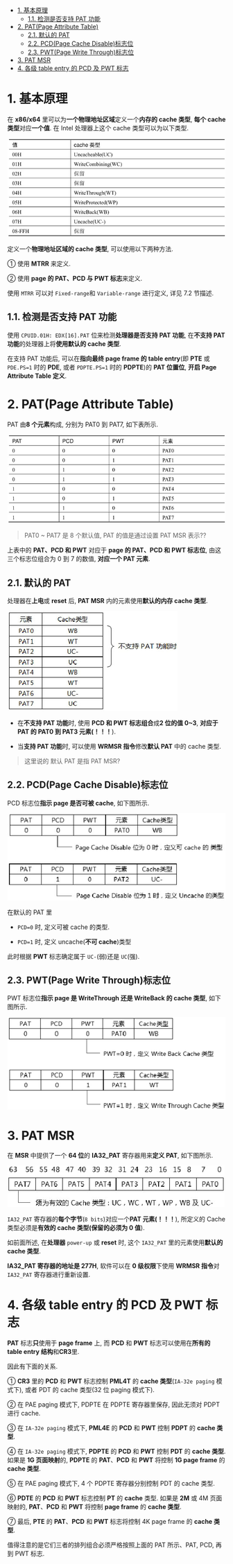 
<!-- @import "[TOC]" {cmd="toc" depthFrom=1 depthTo=6 orderedList=false} -->

<!-- code_chunk_output -->

- [1. 基本原理](#1-基本原理)
  - [1.1. 检测是否支持 PAT 功能](#11-检测是否支持-pat-功能)
- [2. PAT(Page Attribute Table)](#2-patpage-attribute-table)
  - [2.1. 默认的 PAT](#21-默认的-pat)
  - [2.2. PCD(Page Cache Disable)标志位](#22-pcdpage-cache-disable标志位)
  - [2.3. PWT(Page Write Through)标志位](#23-pwtpage-write-through标志位)
- [3. PAT MSR](#3-pat-msr)
- [4. 各级 table entry 的 PCD 及 PWT 标志](#4-各级-table-entry-的-pcd-及-pwt-标志)

<!-- /code_chunk_output -->

# 1. 基本原理

在 **x86/x64** 里可以为**一个物理地址区域**定义一个**内存的 cache 类型**, **每个 cache 类型**对应**一个值**. 在 Intel 处理器上这个 cache 类型可以为以下类型.

![config](./images/72.png)

定义一个**物理地址区域的 cache 类型**, 可以使用以下两种方法.

① 使用 **MTRR** 来定义.

② 使用 **page 的 PAT、PCD 与 PWT 标志**来定义.

使用 `MTRR` 可以对 `Fixed-range`和 `Variable-range` 进行定义, 详见 7.2 节描述.

## 1.1. 检测是否支持 PAT 功能

使用 `CPUID.01H: EDX[16].PAT` 位来检测**处理器是否支持 PAT 功能**, 在**不支持 PAT 功能**的处理器上将**使用默认的 cache 类型**.

在支持 PAT 功能后, 可以在**指向最终 page frame 的 table entry**(即 **PTE** 或 `PDE.PS=1` 时的 **PDE**, 或者 `PDPTE.PS=1` 时的 **PDPTE**)的 **PAT 位置位**, **开启 Page Attribute Table 定义**.

# 2. PAT(Page Attribute Table)

PAT 由**8 个元素**构成, 分别为 PAT0 到 PAT7, 如下表所示.

![config](./images/73.png)

> PAT0 ~ PAT7 是 8 个默认值, PAT 的值是通过设置 PAT MSR 表示??

上表中的 **PAT、PCD 和 PWT** 对应于 **page 的 PAT、PCD 和 PWT 标志位**, 由这三个标志位组合为 0 到 7 的数值, **对应一个 PAT 元素**.

## 2.1. 默认的 PAT

处理器在**上电**或 **reset** 后, **PAT MSR** 内的元素使用**默认的内存 cache 类型**.

![config](./images/74.png)

* 在**不支持 PAT 功能**时, 使用 **PCD 和 PWT 标志组合**成**2 位的值 0~3**, **对应于 PAT 的 PAT0 到 PAT3 元素(！！！**).

* 当**支持 PAT 功能**时, 可以使用 **WRMSR 指令**修改**默认 PAT** 中的 cache 类型.

> 这里说的 默认 PAT 是指 PAT MSR?

## 2.2. PCD(Page Cache Disable)标志位

PCD 标志位**指示 page 是否可被 cache**, 如下图所示.

![config](./images/75.png)

在默认的 PAT 里

* `PCD=0` 时, 定义可被 cache 的类型.

* `PCD=1` 时, 定义 uncache(**不可 cache**)类型

此时根据 **PWT** 标志确定属于 `UC-`(弱)还是 `UC`(强).

## 2.3. PWT(Page Write Through)标志位

PWT 标志位**指示 page 是 WriteThrough 还是 WriteBack 的 cache 类型**, 如下图所示.

![config](./images/76.png)

# 3. PAT MSR

在 **MSR** 中提供了一个 **64 位**的 **IA32_PAT** 寄存器用来**定义 PAT**, 如下图所示.

![config](./images/77.png)

`IA32_PAT` 寄存器的**每个字节**(`8 bits`)对应一个**PAT 元素(！！！**), 所定义的 Cache 类型必须是**有效的 cache 类型(保留的必须为 0 值**).

如前面所述, 在**处理器** `power-up` 或 **reset** 时, 这个 `IA32_PAT` 里的元素使用**默认的 cache 类型**.

**IA32_PAT 寄存器的地址是 277H**, 软件可以在 **0 级权限**下使用 **WRMSR 指令**对 `IA32_PAT` 寄存器进行重新设置.

# 4. 各级 table entry 的 PCD 及 PWT 标志

**PAT** 标志**只**使用于 **page frame** 上, 而 **PCD** 和 **PWT** 标志可以使用在**所有的 table entry 结构**和**CR3**里.

因此有下面的关系.

① **CR3** 里的 **PCD** 和 **PWT** 标志控制 **PML4T** 的 **cache 类型**(`IA-32e paging` 模式下), 或者 PDT 的 cache 类型(32 位 paging 模式下).

② 在 PAE paging 模式下, PDPTE 在 PDPTE 寄存器里保存, 因此无须对 PDPT 进行 cache.

③ 在 `IA-32e paging` 模式下, **PML4E** 的 **PCD** 和 **PWT** 控制 **PDPT** 的 **cache 类型**.

④ 在 `IA-32e paging` 模式下, **PDPTE** 的 **PCD** 和 **PWT** 控制 **PDT** 的 **cache 类型**. 如果是 **1G 页面映射**的, **PDPTE** 的 **PAT**、**PCD** 和 **PWT** 将控制 **1G page frame** 的 **cache 类型**.

⑤ 在 PAE paging 模式下, 4 个 PDPTE 寄存器分别控制 PDT 的 cache 类型.

⑥ **PDTE** 的 **PCD** 和 **PWT** 标志控制 **PT** 的 **cache** 类型. 如果是 **2M** 或 4M 页面映射的, **PAT**、**PCD** 和 **PWT** 将控制 **page frame** 的 **cache 类型**.

⑦ 最后, **PTE** 的 **PAT**、**PCD** 和 **PWT** 标志将控制 4K page frame 的 **cache 类型**.

值得注意的是它们三者的排列组合必须严格按照上面的 PAT 所示、PAT, PCD, 再到 PWT 标志.